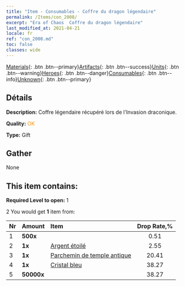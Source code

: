 ```yaml
---
title: "Item - Consumables - Coffre du dragon légendaire"
permalink: /Items/con_2008/
excerpt: "Era of Chaos  Coffre du dragon légendaire"
last_modified_at: 2021-04-21
locale: fr
ref: "con_2008.md"
toc: false
classes: wide
---
```

 [Materials](/fr/Items/){: .btn .btn--primary}[Artifacts](/fr/Items/Artifacts/){: .btn .btn--success}[Units](/fr/Items/Units/){: .btn .btn--warning}[Heroes](/fr/Items/Heroes/){: .btn .btn--danger}[Consumables](/fr/Items/Consumables/){: .btn .btn--info}[Unknown](/fr/Items/Unknown/){: .btn .btn--primary}

## Détails
 **Description:** Coffre légendaire récupéré lors de l'Invasion draconique.

 **Quality:** <span style="color: #FF8C00">OK</span>

 **Type:** Gift

## Gather

  None

## This item contains:

 **Required Level to open:** 1

 2 You would get **1** item  from:

  | Nr | Amount |     Item    | Drop Rate,% |
  |:---|:-------|:------------|:---------:|
  | 1 |  **500x** | <i class="fas fa-gem"/> | 0.51 | 
  | 2 |  **1x** | [Argent étoilé](/fr/Items/con_969/) | 2.55 | 
  | 3 |  **1x** | [Parchemin de temple antique](/fr/Items/con_697/) | 20.41 | 
  | 4 |  **1x** | [Cristal bleu](/fr/Items/con_716/) | 38.27 | 
  | 5 |  **50000x** | <i class="fas fa-coins"/> | 38.27 | 
